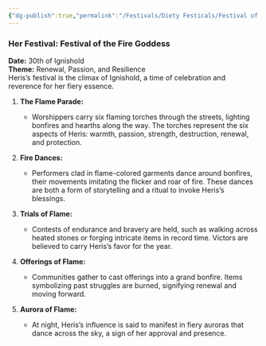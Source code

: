 ```yaml
---
{"dg-publish":true,"permalink":"/Festivals/Diety Festicals/Festival of the Fire Goddess/","tags":["Festivals","Diety","Fire","Calander"]}
---
```



### **Her Festival: Festival of the Fire Goddess**

**Date:** 30th of Ignishold  
**Theme:** Renewal, Passion, and Resilience  
Heris’s festival is the climax of Ignishold, a time of celebration and reverence for her fiery essence.

1. **The Flame Parade:**
    
    - Worshippers carry six flaming torches through the streets, lighting bonfires and hearths along the way. The torches represent the six aspects of Heris: warmth, passion, strength, destruction, renewal, and protection.
2. **Fire Dances:**
    
    - Performers clad in flame-colored garments dance around bonfires, their movements imitating the flicker and roar of fire. These dances are both a form of storytelling and a ritual to invoke Heris’s blessings.
3. **Trials of Flame:**
    
    - Contests of endurance and bravery are held, such as walking across heated stones or forging intricate items in record time. Victors are believed to carry Heris’s favor for the year.
4. **Offerings of Flame:**
    
    - Communities gather to cast offerings into a grand bonfire. Items symbolizing past struggles are burned, signifying renewal and moving forward.
5. **Aurora of Flame:**
    
    - At night, Heris’s influence is said to manifest in fiery auroras that dance across the sky, a sign of her approval and presence.
